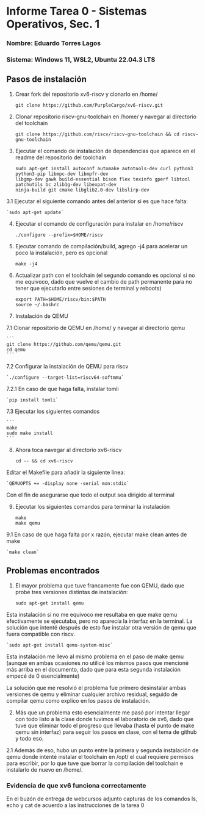 # Informe Tarea 0 - Sistemas Operativos, Sec. 1
### Nombre: Eduardo Torres Lagos
### Sistema: Windows 11, WSL2, Ubuntu 22.04.3 LTS

## Pasos de instalación

1. Crear fork del repositorio xv6-riscv y clonarlo en /home/


	`git clone https://github.com/PurpleCargo/xv6-riscv.git`


2. Clonar repositorio riscv-gnu-toolchain en /home/ y navegar al directorio del toolchain


	`git clone https://github.com/riscv/riscv-gnu-toolchain && cd riscv-gnu-toolchain`


3. Ejecutar el comando de instalación de dependencias que aparece en el readme del repositorio del toolchain


	```
	sudo apt-get install autoconf automake autotools-dev curl python3 python3-pip libmpc-dev libmpfr-dev
	libgmp-dev gawk build-essential bison flex texinfo gperf libtool patchutils bc zlib1g-dev libexpat-dev
	ninja-build git cmake libglib2.0-dev libslirp-dev
	```


3.1 Ejecutar el siguiente comando antes del anterior si es que hace falta:


	`sudo apt-get update`


4. Ejecutar el comando de configuración para instalar en /home/riscv


	`./configure --prefix=$HOME/riscv`


5. Ejecutar comando de compilación/build, agrego -j4 para acelerar un poco la instalación, pero es opcional


	`make -j4`


6. Actualizar path con el toolchain (el segundo comando es opcional si no me equivoco, dado que vuelve el cambio
de path permanente para no tener que ejecutarlo entre sesiones de terminal y reboots)


	```
	export PATH=$HOME/riscv/bin:$PATH
	source ~/.bashrc
	```


7. Instalación de QEMU


7.1 Clonar repositorio de QEMU en /home/ y navegar al directorio qemu


	```
	git clone https://github.com/qemu/qemu.git
	cd qemu
	```


7.2 Configurar la instalación de QEMU para riscv


	`./configure --target-list=riscv64-softmmu`


7.2.1 En caso de que haga falta, instalar tomli


	`pip install tomli`


7.3 Ejecutar los siguientes comandos


	```
	make
	sudo make install
	```


8. Ahora toca navegar al directorio xv6-riscv


	`cd -- && cd xv6-riscv`


Editar el Makefile para añadir la siguiente línea:


	`QEMUOPTS += -display none -serial mon:stdio`


Con el fin de asegurarse que todo el output sea dirigido al terminal


9. Ejecutar los siguientes comandos para terminar la instalación


	```
	make
	make qemu
	```


9.1 En caso de que haga falta por x razón, ejecutar make clean antes de make


	`make clean`


## Problemas encontrados
1. El mayor problema que tuve francamente fue con QEMU, dado que probé tres versiones distintas de instalación:


	`sudo apt-get install qemu`


Esta instalación si no me equivoco me resultaba en que make qemu efectivamente se ejecutaba, pero no aparecía la
interfaz en la terminal. La solución que intenté después de esto fue instalar otra versión de qemu que fuera
compatible con riscv.


	`sudo apt-get install qemu-system-misc`


Esta instalación me llevo al mismo problema en el paso de make qemu (aunque en ambas ocasiones no utilicé los mismos
pasos que mencioné más arriba en el documento, dado que para esta segunda instalación empecé de 0 esencialmente)


La solución que me resolvió el problema fue primero desinstalar ambas versiones de qemu y eliminar cualquier archivo
residual, seguido de compilar qemu como explico en los pasos de instalación.


2. Más que un problema esto esencialmente me pasó por intentar llegar con todo listo a la clase donde tuvimos el
laboratorio de xv6, dado que tuve que eliminar todo el progreso que llevaba (hasta el punto de make qemu sin
interfaz) para seguir los pasos en clase, con el tema de github y todo eso.


2.1 Además de eso, hubo un punto entre la primera y segunda instalación de qemu donde intenté instalar el toolchain
en /opt/ el cual requiere permisos para escribir, por lo que tuve que borrar la compilación del toolchain e
instalarlo de nuevo en /home/.


### Evidencia de que xv6 funciona correctamente
En el buzón de entrega de webcursos adjunto capturas de los comandos ls, echo y cat de acuerdo a las instrucciones
de la tarea 0
